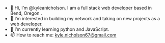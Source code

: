 - 👋 Hi, I’m @kyleanicholson. I am a full stack web developer based in Bend, Oregon . 
- 👀 I’m interested in building my network and taking on new projects as a web developer.
- 🌱 I’m currently learning python and JavaScript.
- 📫 How to reach me: kyle.nicholson67@gmail.com

<!---
kyleanicholson/kyleanicholson is a ✨ special ✨ repository because its `README.md` (this file) appears on your GitHub profile.
You can click the Preview link to take a look at your changes.
--->
